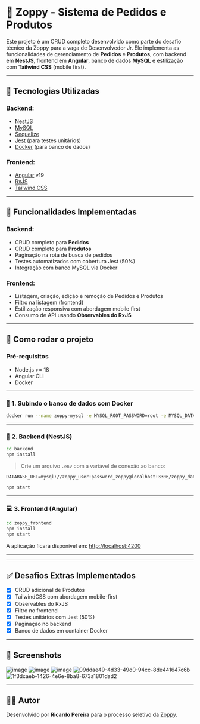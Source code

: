 
# 🧾 Zoppy - Sistema de Pedidos e Produtos

Este projeto é um CRUD completo desenvolvido como parte do desafio técnico da Zoppy para a vaga de Desenvolvedor Jr. Ele implementa as funcionalidades de gerenciamento de **Pedidos** e **Produtos**, com backend em **NestJS**, frontend em **Angular**, banco de dados **MySQL** e estilização com **Tailwind CSS** (mobile first).

---

## 🚀 Tecnologias Utilizadas

### Backend:
- [NestJS](https://nestjs.com/)
- [MySQL](https://www.mysql.com/)  
- [Sequelize](https://sequelize.org/)  
- [Jest](https://jestjs.io/) (para testes unitários)  
- [Docker](https://www.docker.com/) (para banco de dados)

### Frontend:
- [Angular](https://angular.io/) v19  
- [RxJS](https://rxjs.dev/)  
- [Tailwind CSS](https://tailwindcss.com/)

---

## 🧠 Funcionalidades Implementadas

### Backend:
- CRUD completo para **Pedidos**
- CRUD completo para **Produtos**
- Paginação na rota de busca de pedidos
- Testes automatizados com cobertura Jest (50%)
- Integração com banco MySQL via Docker

### Frontend:
- Listagem, criação, edição e remoção de Pedidos e Produtos
- Filtro na listagem (frontend)
- Estilização responsiva com abordagem mobile first
- Consumo de API usando **Observables do RxJS**

---

## 🐳 Como rodar o projeto

### Pré-requisitos
- Node.js >= 18
- Angular CLI
- Docker

---

### 🧱 1. Subindo o banco de dados com Docker

```bash
docker run --name zoppy-mysql -e MYSQL_ROOT_PASSWORD=root -e MYSQL_DATABASE=zoppy_database -e MYSQL_USER=zoppy_user -e MYSQL_PASSWORD=password_zoppy -p 3306:3306 -d mysql:latest
```

---

### 🔧 2. Backend (NestJS)

```bash
cd backend
npm install
```

> Crie um arquivo `.env` com a variável de conexão ao banco:

```env
DATABASE_URL=mysql://zoppy_user:password_zoppy@localhost:3306/zoppy_database
```

```bash
npm start
```


---

### 💻 3. Frontend (Angular)

```bash
cd zoppy_frontend
npm install
npm start
```

A aplicação ficará disponível em: [http://localhost:4200](http://localhost:4200)

---

---

## ✅ Desafios Extras Implementados

- [x] CRUD adicional de Produtos
- [x] TailwindCSS com abordagem mobile-first
- [x] Observables do RxJS
- [x] Filtro no frontend
- [x] Testes unitários com Jest (50%)
- [x] Paginação no backend
- [x] Banco de dados em container Docker

---

## 📸 Screenshots

![image](https://github.com/user-attachments/assets/4f91833d-7f9e-45fe-a98d-100138976f69)
![image](https://github.com/user-attachments/assets/5be14c80-fa83-445f-945b-045e172bf53e)
![image](https://github.com/user-attachments/assets/e4d1a4f1-cc72-4481-bd01-ef8ed9ca2613)
![09ddae49-4d33-49d0-94cc-8de441647c6b](https://github.com/user-attachments/assets/ec6f3b52-64bc-4451-a62a-64980b78b23b)
![1f3dcaeb-1426-4e6e-8ba8-673a1801dad2](https://github.com/user-attachments/assets/fafb57d2-fb44-4a29-91da-00d8dcf15374)


---

## 👨‍💻 Autor

Desenvolvido por **Ricardo Pereira** para o processo seletivo da [Zoppy](https://zoppy.com.br).
